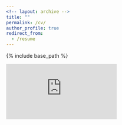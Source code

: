 ```yaml
---
<!-- layout: archive -->
title: ""
permalink: /cv/
author_profile: true
redirect_from:
  - /resume
---
```


{% include base_path %}

<embed src="https://thegricean.github.io/files/cv/Degen_CV.pdf" type="application/pdf"> 